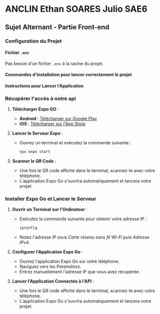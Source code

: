 # ANCLIN Ethan SOARES Julio SAE6

## Sujet Alternant - Partie Front-end

### Configuration du Projet

#### Fichier `.env`

Pas besoin d'un fichier `.env` à la racine du projet.

#### Commandes d'installation pour lancer correctement le projet






#### Instructions pour Lancer l'Application
### Récupérer l'accès à notre api
1. **Télécharger Expo GO** :
   - **Android** : [Télécharger sur Google Play](https://play.google.com/store/apps/details?id=host.exp.exponent&hl=fr&pli=1)
   - **iOS** : [Télécharger sur l'App Store](https://apps.apple.com/fr/app/expo-go/id982107779)

2. **Lancer le Serveur Expo** :
   - Ouvrez un terminal et exécutez la commande suivante :
     ```bash
     npx expo start
     ```

3. **Scanner le QR Code** :
   - Une fois le QR code affiché dans le terminal, scannez-le avec votre téléphone.
   - L'application Expo Go s'ouvrira automatiquement et lancera votre projet.

### Installer Expo Go et Lancer le Serveur

1. **Ouvrir un Terminal sur l'Ordinateur** :
   - Exécutez la commande suivante pour obtenir votre adresse IP :
     ```bash
     ipconfig
     ```
   - Notez l'adresse IP sous *Carte réseau sans fil Wi-Fi* puis *Adresse IPv4*.

2. **Configurer l'Application Expo Go** :
   - Ouvrez l'application Expo Go sur votre téléphone.
   - Naviguez vers les *Paramètres*.
   - Entrez manuellement l'adresse IP que vous avez récupérée.

3. **Lancer l'Application Connectée à l'API** :
   - Une fois le QR code affiché dans le terminal, scannez-le avec votre téléphone.
   - L'application Expo Go s'ouvrira automatiquement et lancera votre projet.



